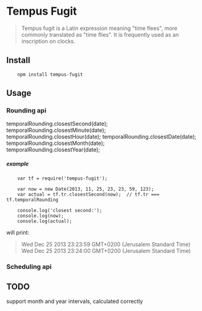 Tempus Fugit
============

> Tempus fugit is a Latin expression meaning "time flees", more commonly translated as "time flies". It is frequently used as an inscription on clocks.

Install
-------
```
	npm install tempus-fugit
```

Usage
-----
### Rounding api

temporalRounding.closestSecond(date);
temporalRounding.closestMinute(date);
temporalRounding.closestHour(date);
temporalRounding.closestDate(date);
temporalRounding.closestMonth(date);
temporalRounding.closestYear(date);

##### example
```
	var tf = require('tempus-fugit');

	var now = new Date(2013, 11, 25, 23, 23, 59, 123);
	var actual = tf.tr.closestSecond(now);  // tf.tr === tf.temporalRounding

	console.log('closest second:');
	console.log(now);
	console.log(actual);

```
will print:

> Wed Dec 25 2013 23:23:59 GMT+0200 (Jerusalem Standard Time)
> Wed Dec 25 2013 23:24:00 GMT+0200 (Jerusalem Standard Time)

### Scheduling api

TODO
----
support month and year intervals, calculated correctly


